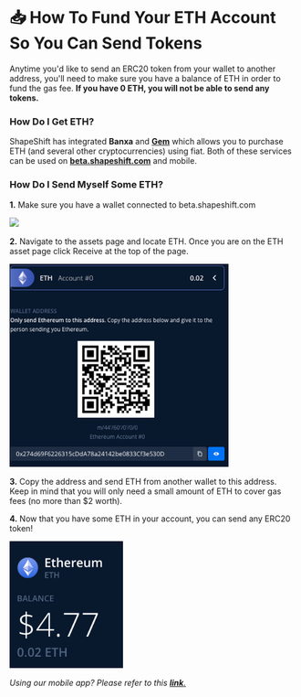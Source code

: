 # 📥 How To Fund Your ETH Account So You Can Send Tokens

Anytime you'd like to send an ERC20 token from your wallet to another address, you'll need to make sure you have a balance of ETH in order to fund the gas fee. **If you have 0 ETH, you will not be able to send any tokens.**

### How Do I Get ETH?

ShapeShift has integrated **Banxa** and [**Gem**](how-to-buy-sell-crypto-using-gem.md) which allows you to purchase ETH (and several other cryptocurrencies) using fiat. Both of these services can be used on [**beta.shapeshift.com**](https://beta.shapeshift.com/) and mobile.

### How Do I Send Myself Some ETH?

**1.** Make sure you have a wallet connected to beta.shapeshift.com

![](<../../../.gitbook/assets/image (234).png>)

**2.** Navigate to the assets page and locate ETH. Once you are on the ETH asset page click Receive at the top of the page.

![](<../../../.gitbook/assets/image (65).png>)

**3.** Copy the address and send ETH from another wallet to this address. Keep in mind that you will only need a small amount of ETH to cover gas fees (no more than $2 worth).

**4.** Now that you have some ETH in your account, you can send any ERC20 token!

![](<../../../.gitbook/assets/image (15).png>)

_Using our mobile app? Please refer to this_ [_**link**._](https://app.gitbook.com/s/72REb8nWCxIowqCRZG08/help-desk/mobile-app/how-to-receive)
